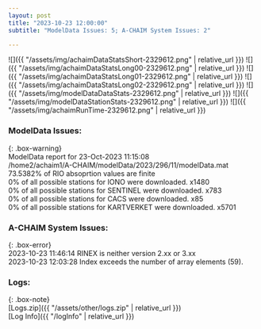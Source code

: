 ```yaml
---
layout: post
title: "2023-10-23 12:00:00"
subtitle: "ModelData Issues: 5; A-CHAIM System Issues: 2"

---
```


![]({{ "/assets/img/achaimDataStatsShort-2329612.png" | relative_url }})
![]({{ "/assets/img/achaimDataStatsLong00-2329612.png" | relative_url }})
![]({{ "/assets/img/achaimDataStatsLong01-2329612.png" | relative_url }})
![]({{ "/assets/img/achaimDataStatsLong02-2329612.png" | relative_url }})
![]({{ "/assets/img/modelDataDataStats-2329612.png" | relative_url }})
![]({{ "/assets/img/modelDataStationStats-2329612.png" | relative_url }})
![]({{ "/assets/img/achaimRunTime-2329612.png" | relative_url }})


### ModelData Issues:  
  
{: .box-warning}  
 ModelData report for 23-Oct-2023 11:15:08   
 /home2/achaim1/A-CHAIM/modelData/2023/296/11/modelData.mat   
 73.5382% of RIO absoprtion values are finite   
 0% of all possible stations for IONO were downloaded. x1480   
 0% of all possible stations for SENTINEL were downloaded. x783   
 0% of all possible stations for CACS were downloaded. x85   
 0% of all possible stations for KARTVERKET were downloaded. x5701   
  
### A-CHAIM System Issues:  
  
{: .box-error}  
2023-10-23 11:46:14 RINEX is neither version 2.xx or 3.xx  
2023-10-23 12:03:28 Index exceeds the number of array elements (59).  

### Logs:  
  
{: .box-note}  
[Logs.zip]({{ "/assets/other/logs.zip" | relative_url }})  
[Log Info]({{ "/logInfo" | relative_url }})  
